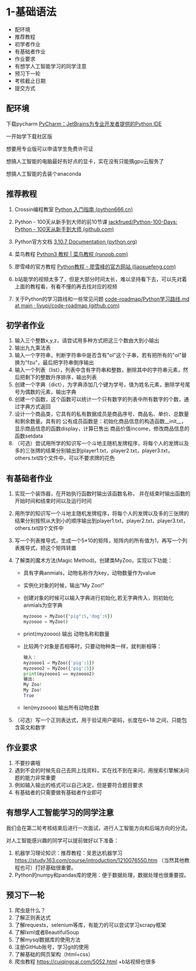 # 1-基础语法

- 配环境
- 推荐教程
- 初学者作业
- 有基础者作业
- 作业要求
- 有想学人工智能学习的同学注意
- 预习下⼀轮
- 考核截止日期
- 提交方式

## 配环境

下载pycharm [PyCharm：JetBrains为专业开发者提供的Python IDE](https://www.jetbrains.com.cn/pycharm/)

一开始学下载社区版

想要用专业版可以申请学生免费许可证

想搞人工智能的电脑最好有好点的显卡，实在没有只能搞gpu云服务了

想搞人工智能的去装个anaconda

## 推荐教程

1. Crossin编程教室 [Python 入门指南 (python666.cn)](https://python666.cn/cls/lesson/list/)

2. Python - 100天从新手到大师的前10节课 [jackfrued/Python-100-Days: Python - 100天从新手到大师 (github.com)](https://github.com/jackfrued/Python-100-Days)

3. Python官方文档 [3.10.7 Documentation (python.org)](https://docs.python.org/zh-cn/3/)

4. 菜鸟教程 [Python3 教程 | 菜鸟教程 (runoob.com)](https://www.runoob.com/python3/python3-tutorial.html)

5. 廖雪峰的官⽅教程 [Python教程 - 廖雪峰的官方网站 (liaoxuefeng.com)](https://www.liaoxuefeng.com/wiki/1016959663602400)

6. b站能学的视频太多了，但是大部分时间太长，难以坚持看下去，可以先对着上面的教程看，有看不懂的再去找对应的视频

7. 关于Python的学习路线和一些常见问题 [code-roadmap/Python学习路线.md at main · liyupi/code-roadmap (github.com)](https://github.com/liyupi/code-roadmap/blob/main/docs/roadmap/Python学习路线.md)


## 初学者作业

1. 输入三个整数x,y,z，请尝试用多种方式把这三个数由大到小输出
2. 输出九九乘法表
3. 输入⼀个字符串，判断字符串中是否含有"ol"这个⼦串，若有把所有的"ol"替换为"fzu"，最后把字符串倒序输出
4. 输入⼀个列表（list），列表中含有字符串和整数，删除其中的字符串元素，然后把剩下的整数升序排序，输出列表
5. 创建一个字典（dict），为字典添加几个键为学号，值为姓名元素，删除学号尾号为偶数的元素，输出字典
6. 创建一个函数，这个函数可以统计一个只有数字的列表中所有数字的个数，通过字典方式返回
7. 设计⼀个商品类，它具有的私有数据成员是商品序号、商品名、单价、总数量和剩余数量。具有的 公有成员函数是：初始化商品信息的构造函数__init__，显示商品信息的函数display，计算已售出 商品价值income，修改商品信息的函数setdata
8. （可选）尝试用所学的知识写一个斗地主随机发牌程序，将每个人的发牌以及多的三张牌的结果分别输出到player1.txt，player2.txt，player3.txt，others.txt四个文件中，可以不要求牌的花色

## 有基础者作业

1. 实现一个装饰器，在开始执行函数时输出该函数名称， 并在结束时输出函数的开始时间和结束时间以及运行时间

2. 用所学的知识写一个斗地主随机发牌程序，将每个人的发牌以及多的三张牌的结果分别按照从大到小的顺序输出到player1.txt，player2.txt，player3.txt，others.txt四个文件中

3. 写一个列表推导式，生成一个5*10的矩阵，矩阵内的所有值为1，再写一个列表推导式，把这个矩阵转置

4. 了解类的魔术方法(Magic Method)。创建类MyZoo，实现以下功能：

    - 具有字典anmials，动物名称作为key，动物数量作为value

    - 实例化对象的时候，输出"My Zoo!" 

    - 创建对象的时候可以输入字典进行初始化,若无字典传入，则初始化anmials为空字典

        ```python
        myzoooo = MyZoo({"pig":5,'dog':6}) 
        myzoooo = MyZoo() 
        ```

        

    -  print(myzoooo) 输出 动物名称和数量

    - 比较两个对象是否相等时，只要动物种类一样，就判断相等： 

        ```python
        输入：
        myzoooo1 = MyZoo({'pig':1})
        myzoooo2 = MyZoo({'pig':5})
        print(myzoooo1 == myzoooo2)
        输出:
        My Zoo!
        My Zoo!
        True
        ```

        

    - len(myzoooo) 输出所有动物总数

5. （可选）写一个正则表达式，用于验证用户密码，长度在6~18 之间，只能包含英文和数字

## 作业要求

1. 不要抄袭哦
2. 遇到不会的时候先自己去网上找资料，实在找不到在来问，用搜索引擎解决问题的能力非常重要
3. 例如输入输出的格式可以自己决定，但是要符合题目要求
4. 有基础者的只需要做有基础者作业即可

## 有想学人工智能学习的同学注意

我们会在第二轮考核结束后进行一次面试，进行人工智能方向和后端方向的分流。

对人工智能感兴趣的同学可以提前做好以下准备：

1. 机器学习理论知识：推荐教程：吴恩达机器学习 https://study.163.com/course/introduction/1210076550.htm （当然其他教程也可）打好基础很重要。
2. Python的numpy和pandas库的使用：便于数据处理，数据处理也很重要捏。

## 预习下⼀轮

1. 爬虫是什么？
2. 了解正则表达式
3. 了解requests，selenium等库，有能力的可以尝试学习scrapy框架
4. 了解lxml或者BeautifulSoup
5. 了解mysql数据库的使用方法
6. 注册GitHub账号，学习git的使用
7. 了解基础的网页架构（html+css）
8. 爬虫教程 https://cuiqingcai.com/5052.html +b站视频也很多

